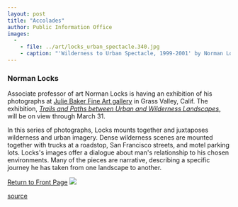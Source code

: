 ```yaml
---
layout: post
title: "Accolades"
author: Public Information Office
images:
  -
    - file: ../art/locks_urban_spectacle.340.jpg
    - caption: "'Wilderness to Urban Spectacle, 1999-2001' by Norman Locks, currently on view at Julie Baker Fine Art gallery"
---
```


### Norman Locks

Associate professor of art Norman Locks is having an exhibition of his photographs at [Julie Baker Fine Art gallery][1] in Grass Valley, Calif. The exhibition, [_Trails and Paths between Urban and Wilderness Landscapes_,][2] will be on view through March 31.

In this series of photographs, Locks mounts together and juxtaposes wilderness and urban imagery. Dense wilderness scenes are mounted together with trucks at a roadstop, San Francisco streets, and motel parking lots. Locks's images offer a dialogue about man's relationship to his chosen environments. Many of the pieces are narrative, describing a specific journey he has taken from one landscape to another.


[Return to Front Page][3] ![ ][4]

[1]: http://www.juliebakerfineart.com/index.html
[2]: http://www.juliebakerfineart.com/exhibitions/index.html
[3]: ../../index.html
[4]: ../../images/trans.gif

[source](http://www1.ucsc.edu/currents/01-02/03-11/accolades.html "Permalink to accolades")
